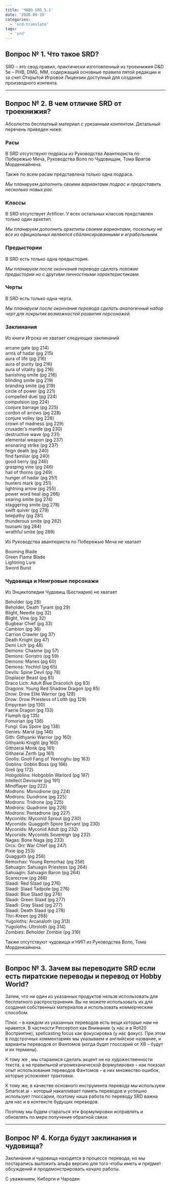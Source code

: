 ```yaml
---
title: 'ЧАВО SRD 5.1'
date: '2020-09-18'
categories:
  - 'srd-translate'
tags:
  - 'srd'
---
```


## Вопрос № 1. Что такое SRD?

SRD – это свод правил, практически изготовленный из троекнижия D&D 5e – PHB, DMG, MM, содержащий основные правила пятой редакции и за счет Открытой Игровой Лицензии доступный для создания производного контента.

---

## Вопрос № 2. В чем отличие SRD от троекнижия?

Абсолютпо бесплатный материал с урезанным контентом. Детальный перечень приведен ниже:

### Расы

В SRD отсутствуют подрасы из Руководства Авантюриста по Побережью Меча, Руководства Воло по Чудовищам, Тома Врагов Морденкайнена.

Также по всем расам представлена только одна подраса.

_Мы планируем дополнить своими вариантами подрас и предоставить несколько новых рас._

### Классы

В SRD отсутствует Artificer. У всех остальных классов представлен только один архетип.

_Мы планируем дополнить архетипы своими вариантами, поскольку не все из официальных являются сбалансированными и играбельными._

### Предыстории

В SRD есть только одна предыстория.

_Мы планируем после окончания перевода сделать похожие предыстории но с другими личностными характеристиками._

### Черты

В SRD есть только одна черта.

_Мы планируем после окончания перевода сделать аналогичный набор черт для покрытия возможностей развития персонажей._

### Заклинания

Из книги Игрока не хватает следующих заклинаний

arcane gate (pg 214)  
arms of hadar (pg 215)  
aura of life (pg 216)  
aura of purity (pg 216)  
aura of vitality (pg 216)  
banishing smite (pg 216)  
blinding smite (pg 219)  
branding smite (pg 219)  
circle of power (pg 221)  
compelled duel (pg 224)  
compulsion (pg 224)  
conjure barrage (pg 225)  
cordon of arrows (pg 228)  
conjure volley (pg 226)  
crown of madness (pg 229)  
crusader’s mantle (pg 230)  
destructive wave (pg 231)  
elemental weapon (pg 237)  
ensnaring strike (pg 237)  
feign death (pg 240)  
find familiar (pg 240)  
good berry (pg 246)  
grasping vine (pg 246)  
hail of thorns (pg 249)  
hunger of hadar (pg 251)  
hunters mark (pg 251)  
lightning arrow (pg 255)  
power word heal (pg 266)  
searing smite (pg 274)  
staggering smite (pg 278)  
swift quiver (pg 279)  
telepathy (pg 281)  
thunderous smite (pg 282)  
tsunami (pg 284)  
wrathful smite (pg 289)

Из Руководства авантюриста по Побережью Меча не хватает

Booming Blade  
Green Flame Blade  
Lightning Lure  
Sword Burst

### Чудовища и Неигровые персонажи

Из Энциклопедии Чудовищ (Бестиария) не хватает

Beholder (pg 28)  
Beholder, Death Tyrant (pg 29)  
Blight, Needle (pg 32)  
Blight, Vine (pg 32)  
Bugbear Chief (pg 33)  
Cambion (pg 36)  
Carrion Crawler (pg 37)  
Death Knight (pg 47)  
Demi Lich (pg 48)  
Demons: Chasme (pg 57)  
Demons: Goristro (pg 59)  
Demons: Manes (pg 60)  
Demons: Yochlol (pg 65)  
Devils: Spine Devil (pg 78)  
Displacer Beast (pg 81)  
Draco Lich: Adult Blue Dracolich (pg 83)  
Dragons: Young Red Shadow Dragon (pg 85)  
Drow: Drow Elite Warrior (pg 128)  
Drow: Drow Priestess of Lolth (pg 129)  
Empyrean (pg 130)  
Faerie Dragon (pg 133)  
Flumph (pg 135)  
Fomorian (pg 136)  
Fungi: Gas Spore (pg 138)  
Genies: Marid (pg 146)  
Gith: Githyanki Warrior (pg 160)  
Githyanki Knight (pg 160)  
Githzerai Monk (pg 161)  
Githzerai Zerth (pg 161)  
Gnolls: Gnoll Fang of Yeenoghu (pg 163)  
Goblins: Goblin Boss (pg 166)  
Grell (pg 172)  
Hobgoblins: Hobgoblin Warlord (pg 187)  
Intellect Devourer (pg 191)  
Mindflayer (pg 222)  
Modrons: Monodrone (pg 224)  
Modrons: Duodrone (pg 225)  
Modrons: Tridrone (pg 225)  
Modrons: Quadrone (pg 226)  
Modrons: Pentadrone (pg 227)  
Myconids: Myconid Sprout (pg 230)  
Myconids: Quaggoth Spore Servant (pg 230)  
Myconids: Myconid Adult (pg 232)  
Myconids: Myconids Sovereign (pg 232)  
Nagas: Bone Naga (pg 233)  
Orcs: Orc War Chief (pg 247)  
Pixie (pg 253)  
Quaggoth (pg 256)  
Remorhax: Young Remorhaz (pg 258)  
Sahuagin: Sahuagin Priestess (pg 264)  
Sahuagin: Sahuagin Baron (pg 264)  
Scarecrow (pg 268)  
Slaadi: Red Slaad (pg 276)  
Slaadi: Slaad Tadpole (pg 276)  
Slaadi: Blue Slaad (pg 276)  
Slaadi: Green Slaad (pg 277)  
Slaadi: Gray Slaad (pg 277)  
Slaadi: Death Slaad (pg 278)  
Thri-Kreen (pg 288)  
Yugoloths: Arcanaloth (pg 313)  
Yugoloths: Ultroloth (pg 314)  
Zombies: Beholder Zombie (pg 316)

Также отсутствуют чудовища и НИП из Руководства Воло, Тома Морденкайнена.

---

## Вопрос № 3. Зачем вы переводите SRD если есть пиратские переводы и перевод от Hobby World?

Затем, что ни один из указанных продуктов нельзя использовать для бесплатного распространения. Вы не можете использовать их для создания собственных материалов и использовать коммерческим способом.

Плюс – в каждом из указанных переводов есть вещи которые нам не нравятся. В частности Perception как Внимание (у нас и в Roll20 Восприятие), spellcasting focus как фокусировка (у нас фокус). При этом в подстрочных комментариях мы указываем и английское название, и варианты переводов от Фантомов (когда будет глоссарий от ХВ – будут и их термины).

К тому же , мы стараемся сделать акцент не на художественности текста, а на правильной игромеханической формулировке – как показал опыт использования переводов Фантомов – в них множество ошибок, которые усложняют трактовки.

К тому же, в качестве основного инструмента перевода мы используем Smartcat.ai - который накапливает память переводов и успешно использует глоссарии, поэтому наша работа по переводу SRD важна для нас и в контексте будущих переводов.

Поэтому мы будем стараться эти формулировки исправлять и обновлять по мере получения обратной связи.

---

## Вопрос № 4. Когда будут заклинания и чудовища?

Заклинания и чудовища находятся в процессе перевода, но мы постарались выложить альфа версию для того чтобы иметь и предмет обсуждений и продемонстрировать начало работы.

С уважением, Киборги и Чародеи
